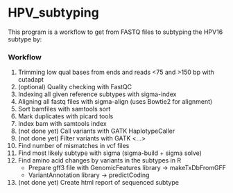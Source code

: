 # HPV_subtyping
This program is a workflow to get from FASTQ files to subtyping the HPV16 subtype by:

### Workflow

1. Trimming low qual bases from ends and reads <75 and >150 bp with cutadapt
2. (optional) Quality checking with FastQC
3. Indexing all given reference subtypes with sigma-index
4. Aligning all fastq files with sigma-align (uses Bowtie2 for alignment)
5. Sort bamfiles with samtools sort
6. Mark duplicates with picard tools
7. Index bam with samtools index
8. (not done yet) Call variants with GATK HaplotypeCaller
9. (not done yet) Filter variants with GATK <...>
10. Find number of mismatches in vcf files
11. Find most likely subtype with sigma (sigma-build + sigma solve)
12. Find amino acid changes by variants in the subtypes in R
    - Prepare gff3 file with GenomicFeatures library -> makeTxDbFromGFF
    - VariantAnnotation library -> predictCoding
15. (not done yet) Create html report of sequenced subtype
